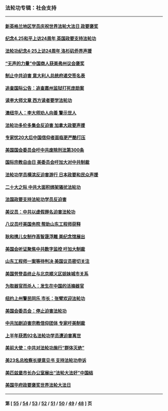 ### 法轮功专辑：社会支持
---
#### [新英格兰地区学员庆祝世界法轮大法日 政要褒奖](../../pages/nf4386/n13990800.md?05110430) 
#### [纪念4.25和平上访24周年 英国政要支持法轮功](../../pages/nf4386/n13984057.md?05110430) 
#### [法轮功纪念4·25上访24周年 洛杉矶侨界声援](../../pages/nf4386/n13978796.md?05110430) 
#### [“无声的力量”中国商人获美弗州议会褒奖](../../pages/nf4386/n13941208.md?05110430) 
#### [制止中共迫害 意大利人总统府递交签名表](../../pages/nf4386/n13933726.md?05110430) 
#### [追查国际公告：追查嘉州监狱打死庞勋案](../../pages/nf4386/n13933461.md?05110430) 
#### [读李大师文章 西方读者要学法轮功](../../pages/nf4386/n13925142.md?05110430) 
#### [澳纽华人：李大师劝人向善 警示世人](../../pages/nf4386/n13924146.md?05110430) 
#### [法轮功多伦多集会反迫害 加拿大政要声援](../../pages/nf4386/n13881303.md?05110430) 
#### [专家忧20大后中国信仰者面临更严酷打压](../../pages/nf4386/n13874993.md?05110430) 
#### [美国国会委员会吁中共废除刑法第300条](../../pages/nf4386/n13868121.md?05110430) 
#### [国际宗教自由日 美委员会吁加大对中共制裁](../../pages/nf4386/n13855021.md?05110430) 
#### [法轮功学员横滨反迫害游行 日本政要和民众声援](../../pages/nf4386/n13847132.md?05110430) 
#### [二十大之际 中共大面积绑架骚扰法轮功](../../pages/nf4386/n13846381.md?05110430) 
#### [法国政要支持法轮功学员反迫害](../../pages/nf4386/n13841970.md?05110430) 
#### [美议员：中共以虚假罪名迫害法轮功](../../pages/nf4386/n13841083.md?05110430) 
#### [八议员吁美国务院 帮助山东工程师获释](../../pages/nf4386/n13836379.md?05110430) 
#### [耿和携儿女制作高智晟浮雕 美纪念馆展出](../../pages/nf4386/n13829624.md?05110430) 
#### [美国会听证聚焦中共数字监控 吁加大制裁](../../pages/nf4386/n13825083.md?05110430) 
#### [山东工程师一案等待判决 美国议员密切关注](../../pages/nf4386/n13815065.md?05110430) 
#### [美国劳登县终止与北京顺义区姐妹城市关系](../../pages/nf4386/n13811030.md?05110430) 
#### [为取器官而杀人：发生在中国的活摘器官](../../pages/nf4386/n13794731.md?05110430) 
#### [纽约上州警民同乐 市长：张臂欢迎法轮功](../../pages/nf4386/n13794375.md?05110430) 
#### [美国会委员会：停止迫害法轮功](../../pages/nf4386/n13788164.md?05110430) 
#### [中共加剧迫害宗教信仰团体 专家吁美制裁](../../pages/nf4386/n13780252.md?05110430) 
#### [上半年获悉92名法轮功学员遭迫害离世](../../pages/nf4386/n13772701.md?05110430) 
#### [美前大使：中共对法轮功施行“群体灭绝”](../../pages/nf4386/n13771705.md?05110430) 
#### [美23名总检察长提意见书 支持法轮功申诉](../../pages/nf4386/n13766596.md?05110430) 
#### [美匹兹堡市长办公室展出“法轮大法好”中国结](../../pages/nf4386/n13749721.md?05110430) 
#### [美国华府政要褒奖世界法轮大法日](../../pages/nf4386/n13743770.md?05110430) 

---
#### 第 [ [55](./55.md?05110430) / [54](./54.md?05110430) / [53](./53.md?05110430) / [52](./52.md?05110430) / [51](./51.md?05110430) / [50](./50.md?05110430) / [49](./49.md?05110430) / [48](./48.md?05110430) ] 页

